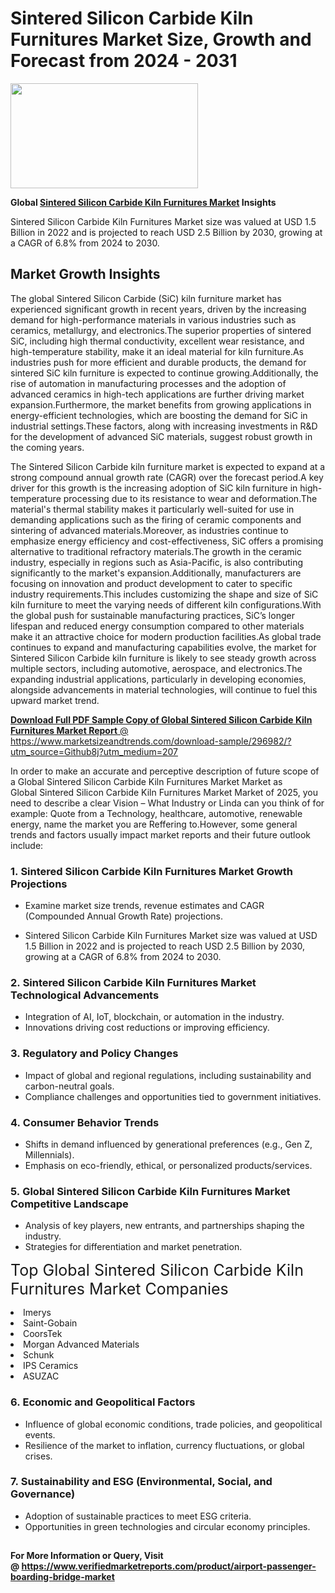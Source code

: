 <H1>Sintered Silicon Carbide Kiln Furnitures Market Size, Growth and Forecast from 2024 - 2031</H1><img class="aligncenter size-medium wp-image-584254" src="https://thirdeyenews.in/wp-content/uploads/2024/09/Global-Market-Research-300x168.jpeg" alt="" width="300" height="168" /><p><strong>Global&nbsp;<a href="https://www.marketsizeandtrends.com/download-sample/296982/?utm_source=Github8j?utm_medium=207">Sintered Silicon Carbide Kiln Furnitures Market</a> Insights</strong></p><p>Sintered Silicon Carbide Kiln Furnitures Market size was valued at USD 1.5 Billion in 2022 and is projected to reach USD 2.5 Billion by 2030, growing at a CAGR of 6.8% from 2024 to 2030.</p><p><h2>Market Growth Insights</h2> The global Sintered Silicon Carbide (SiC) kiln furniture market has experienced significant growth in recent years, driven by the increasing demand for high-performance materials in various industries such as ceramics, metallurgy, and electronics.The superior properties of sintered SiC, including high thermal conductivity, excellent wear resistance, and high-temperature stability, make it an ideal material for kiln furniture.As industries push for more efficient and durable products, the demand for sintered SiC kiln furniture is expected to continue growing.Additionally, the rise of automation in manufacturing processes and the adoption of advanced ceramics in high-tech applications are further driving market expansion.Furthermore, the market benefits from growing applications in energy-efficient technologies, which are boosting the demand for SiC in industrial settings.These factors, along with increasing investments in R&D for the development of advanced SiC materials, suggest robust growth in the coming years.<p><a href="#"></a></p> The Sintered Silicon Carbide kiln furniture market is expected to expand at a strong compound annual growth rate (CAGR) over the forecast period.A key driver for this growth is the increasing adoption of SiC kiln furniture in high-temperature processing due to its resistance to wear and deformation.The material's thermal stability makes it particularly well-suited for use in demanding applications such as the firing of ceramic components and sintering of advanced materials.Moreover, as industries continue to emphasize energy efficiency and cost-effectiveness, SiC offers a promising alternative to traditional refractory materials.The growth in the ceramic industry, especially in regions such as Asia-Pacific, is also contributing significantly to the market's expansion.Additionally, manufacturers are focusing on innovation and product development to cater to specific industry requirements.This includes customizing the shape and size of SiC kiln furniture to meet the varying needs of different kiln configurations.With the global push for sustainable manufacturing practices, SiC’s longer lifespan and reduced energy consumption compared to other materials make it an attractive choice for modern production facilities.As global trade continues to expand and manufacturing capabilities evolve, the market for Sintered Silicon Carbide kiln furniture is likely to see steady growth across multiple sectors, including automotive, aerospace, and electronics.The expanding industrial applications, particularly in developing economies, alongside advancements in material technologies, will continue to fuel this upward market trend.<p><a href="#"></p><p><span class=""><strong>Download Full PDF Sample Copy of Global Sintered Silicon Carbide Kiln Furnitures Market Report</strong> @ <a href="https://www.marketsizeandtrends.com/download-sample/296982/?utm_source=Github8j?utm_medium=207" target="_blank">https://www.marketsizeandtrends.com/download-sample/296982/?utm_source=Github8j?utm_medium=207</a></span></p><p>In order to make an accurate and perceptive description of future scope of a Global&nbsp;Sintered Silicon Carbide Kiln Furnitures Market Market as Global&nbsp;Sintered Silicon Carbide Kiln Furnitures Market Market of 2025, you need to describe a clear Vision &ndash; What Industry or Linda can you think of for example: Quote from a Technology, healthcare, automotive, renewable energy, name the market you are Reffering to.However, some general trends and factors usually impact market reports and their future outlook include:</p><h3>1.&nbsp;<strong>Sintered Silicon Carbide Kiln Furnitures Market Growth Projections</strong></h3><ul><li>Examine market size trends, revenue estimates and CAGR (Compounded Annual Growth Rate) projections.</li><li><p>Sintered Silicon Carbide Kiln Furnitures Market size was valued at USD 1.5 Billion in 2022 and is projected to reach USD 2.5 Billion by 2030, growing at a CAGR of 6.8% from 2024 to 2030.</p></li></ul><h3>2.&nbsp;<strong>Sintered Silicon Carbide Kiln Furnitures Market Technological Advancements</strong></h3><ul><li>Integration of AI, IoT, blockchain, or automation in the industry.</li><li>Innovations driving cost reductions or improving efficiency.</li></ul><h3>3.&nbsp;<strong>Regulatory and Policy Changes</strong></h3><ul><li>Impact of global and regional regulations, including sustainability and carbon-neutral goals.</li><li>Compliance challenges and opportunities tied to government initiatives.</li></ul><h3>4.&nbsp;<strong>Consumer Behavior Trends</strong></h3><ul><li>Shifts in demand influenced by generational preferences (e.g., Gen Z, Millennials).</li><li>Emphasis on eco-friendly, ethical, or personalized products/services.</li></ul><h3>5.&nbsp;<strong>Global Sintered Silicon Carbide Kiln Furnitures Market Competitive Landscape</strong></h3><ul><li>Analysis of key players, new entrants, and partnerships shaping the industry.</li><li>Strategies for differentiation and market penetration.</li></ul><p data-pm-slice="1 1 []"><span style="color: inherit; font-family: inherit; font-size: 25px;">Top Global Sintered Silicon Carbide Kiln Furnitures Market Companies</span></p><div class="" data-test-id=""><p><li>Imerys</li><li> Saint-Gobain</li><li> CoorsTek</li><li> Morgan Advanced Materials</li><li> Schunk</li><li> IPS Ceramics</li><li> ASUZAC</li></p></div><h3>6.&nbsp;<strong>Economic and Geopolitical Factors</strong></h3><ul><li>Influence of global economic conditions, trade policies, and geopolitical events.</li><li>Resilience of the market to inflation, currency fluctuations, or global crises.</li></ul><h3>7.&nbsp;<strong>Sustainability and ESG (Environmental, Social, and Governance)</strong></h3><ul><li>Adoption of sustainable practices to meet ESG criteria.</li><li>Opportunities in green technologies and circular economy principles.</li></ul><h2><strong style="font-size: 14px;">For More Information or Query, Visit @&nbsp;</strong><a style="background-color: #ffffff; font-size: 14px;" href="https://www.marketsizeandtrends.com/report/sintered-silicon-carbide-kiln-furnitures-market/" target="_blank">https://www.verifiedmarketreports.com/product/airport-passenger-boarding-bridge-market</a></h2>